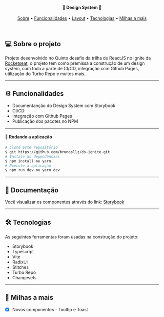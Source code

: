 <h4 align="center">
 🎨 Design System 🎨
</h4>

<p align="center">
  <a href="#--sobre-o-projeto">Sobre</a> •
  <a href="#-%EF%B8%8F-funcionalidades">Funcionalidades</a> •
  <a href="#--layout">Layout</a> •
  <a href="#--tecnologias">Tecnologias</a> •
  <a href="#--milhas-a-mais">Milhas a mais</a> 
</p>

<br/>

## [](https://github.com/brunosllz/ds-ignite#--sobre-o-projeto) 💻 Sobre o projeto

Projeto desenvolvido no Quinto desafio da trilha de ReactJS no Ignite da [Rocketseat](https://www.rocketseat.com.br/), o projeto tem como premissa a construção de um design system, com toda a parte de CI/CD, integração com Github Pages, utilização do Turbo Repo e muitos mais.

---

## [](https://github.com/brunosllz/ds-ignite#-%EF%B8%8F-funcionalidades) ⚙️ Funcionalidades

- Documentanção do Design System com Storybook
- CI/CD
- Integração com Github Pages
- Publicação dos pacotes no NPM

---

#### 🧭 Rodando a aplicação
```bash
# Clone este repositório
$ git https://github.com/brunosllz/ds-ignite.git
# Instale as dependências
$ npm install ou yarn
# Execute a aplicação
$ npm run dev ou yarn dev

```

---

## [](https://github.com/brunosllz/ds-ignite#--layout) 🔖 Documentação

 Você visualizar os componentes através do link:
[Storybook](https://brunosllz.github.io/ds-ignite/?path=/story/home--page)

---

## [](https://github.com/brunosllz/ds-ignite#--tecnologias) 🛠 Tecnologias

As seguintes ferramentas foram usadas na construção do projeto:

- Storybook
- Typescript
- Vite
- RadixUi
- Stitches
- Turbo Repo
- Changesets

---

## [](https://github.com/brunosllz/ds-ignite#--milhas-a-mais) 🚀 Milhas a mais 

- [x] Novos componentes - Tooltip e Toast
